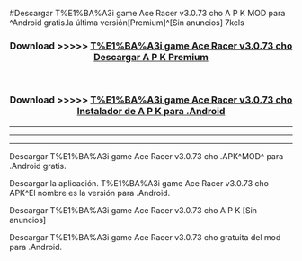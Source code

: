 #Descargar T%E1%BA%A3i game Ace Racer v3.0.73 cho  A P K MOD para ^Android gratis.la última versión[Premium]^[Sin anuncios] 7kcls



<div align="center">
<h3>Download >>>>> <a href="https://es-web.web.app/?es= ${title}">T%E1%BA%A3i game Ace Racer v3.0.73 cho  Descargar A P K Premium</a></h3><br>

<h3>Download >>>>> <a href="https://es-web.web.app/?es= ${title}">T%E1%BA%A3i game Ace Racer v3.0.73 cho  Instalador de A P K para .Android</a></h3>
</div>


----------------------------------------------------------

----------------------------------------------------------

----------------------------------------------------------

Descargar T%E1%BA%A3i game Ace Racer v3.0.73 cho  .APK^MOD^ para .Android gratis.

Descargar la aplicación. T%E1%BA%A3i game Ace Racer v3.0.73 cho  APK^El nombre es la versión para .Android.

Descargar T%E1%BA%A3i game Ace Racer v3.0.73 cho  A P K [Sin anuncios]

Descargar T%E1%BA%A3i game Ace Racer v3.0.73 cho  gratuita del mod para .Android.